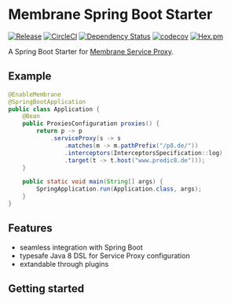 # Membrane Spring Boot Starter

[![Release](https://jitpack.io/v/membrane/membrane-spring-boot-starter.svg)](https://jitpack.io/#membrane/membrane-spring-boot-starter)
[![CircleCI](https://circleci.com/gh/membrane/membrane-spring-boot-starter.svg?style=shield&circle-token=8c730ac71f3736480b6b713ff86fe8b17a14cfa3)](https://circleci.com/gh/membrane/membrane-spring-boot-starter)
[![Dependency Status](https://www.versioneye.com/user/projects/59147f67e1638f00500b4509/badge.svg?style=flat)](https://www.versioneye.com/user/projects/59147f67e1638f00500b4509)
[![codecov](https://codecov.io/gh/membrane/membrane-spring-boot-starter/branch/master/graph/badge.svg)](https://codecov.io/gh/membrane/membrane-spring-boot-starter)
[![Hex.pm](https://img.shields.io/hexpm/l/plug.svg)](https://raw.githubusercontent.com/membrane/membrane-spring-boot-starter/master/LICENSE)

A Spring Boot Starter for [Membrane Service Proxy](https://github.com/membrane/service-proxy).

## Example

```java
@EnableMembrane
@SpringBootApplication
public class Application {
    @Bean
    public ProxiesConfiguration proxies() {
        return p -> p
            .serviceProxy(s -> s
                .matches(m -> m.pathPrefix("/p8.de/"))
                .interceptors(InterceptorsSpecification::log)
                .target(t -> t.host("www.predic8.de")));
    }

    public static void main(String[] args) {
        SpringApplication.run(Application.class, args);
    }
}
```

## Features

* seamless integration with Spring Boot
* typesafe Java 8 DSL for Service Proxy configuration
* extandable through plugins

## Getting started
